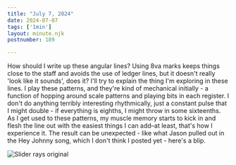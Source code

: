 ```yaml
---
title: "July 7, 2024"
date: 2024-07-07
tags: ['1min']
layout: minute.njk
postnumber: 189

---	
```


How should I write up these angular lines? Using 8va marks keeps things close to the staff and avoids the use of ledger lines, but it doesn't really 'look like it sounds', does it? I'll try to explain the thing I'm exploring in these lines. I play these patterns, and they're kind of mechanical initially - a function of hopping around scale patterns and playing bits in each register. I don't do anything terribly interesting rhythmically, just a constant pulse that I might double - if everything is eighths, I might throw in some sixteenths. As I get used to these patterns, my muscle memory starts to kick in and flesh the line out with the easiest things I can add–at least, that's how I experience it. The result can be unexpected - like what Jason pulled out in the Hey Johnny song, which I don't think I posted yet - here's a blip.

![Slider rays original](/main/img/1min/189-2.png)